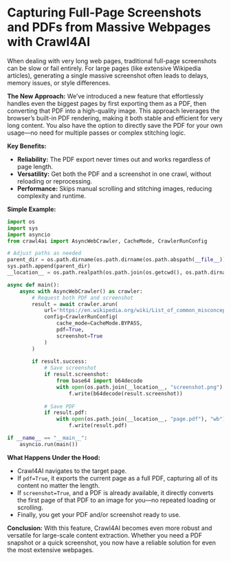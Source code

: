# Capturing Full-Page Screenshots and PDFs from Massive Webpages with Crawl4AI

When dealing with very long web pages, traditional full-page screenshots can be slow or fail entirely. For large pages (like extensive Wikipedia articles), generating a single massive screenshot often leads to delays, memory issues, or style differences.

**The New Approach:**
We’ve introduced a new feature that effortlessly handles even the biggest pages by first exporting them as a PDF, then converting that PDF into a high-quality image. This approach leverages the browser’s built-in PDF rendering, making it both stable and efficient for very long content. You also have the option to directly save the PDF for your own usage—no need for multiple passes or complex stitching logic.

**Key Benefits:**
- **Reliability:** The PDF export never times out and works regardless of page length.
- **Versatility:** Get both the PDF and a screenshot in one crawl, without reloading or reprocessing.
- **Performance:** Skips manual scrolling and stitching images, reducing complexity and runtime.

**Simple Example:**
```python
import os
import sys
import asyncio
from crawl4ai import AsyncWebCrawler, CacheMode, CrawlerRunConfig

# Adjust paths as needed
parent_dir = os.path.dirname(os.path.dirname(os.path.abspath(__file__)))
sys.path.append(parent_dir)
__location__ = os.path.realpath(os.path.join(os.getcwd(), os.path.dirname(__file__)))

async def main():
    async with AsyncWebCrawler() as crawler:
        # Request both PDF and screenshot
        result = await crawler.arun(
            url='https://en.wikipedia.org/wiki/List_of_common_misconceptions',
            config=CrawlerRunConfig(
                cache_mode=CacheMode.BYPASS,
                pdf=True,
                screenshot=True
            )
        )
        
        if result.success:
            # Save screenshot
            if result.screenshot:
                from base64 import b64decode
                with open(os.path.join(__location__, "screenshot.png"), "wb") as f:
                    f.write(b64decode(result.screenshot))
            
            # Save PDF
            if result.pdf:
                with open(os.path.join(__location__, "page.pdf"), "wb") as f:
                    f.write(result.pdf)

if __name__ == "__main__":
    asyncio.run(main())
```

**What Happens Under the Hood:**
- Crawl4AI navigates to the target page.
- If `pdf=True`, it exports the current page as a full PDF, capturing all of its content no matter the length.
- If `screenshot=True`, and a PDF is already available, it directly converts the first page of that PDF to an image for you—no repeated loading or scrolling.
- Finally, you get your PDF and/or screenshot ready to use.

**Conclusion:**
With this feature, Crawl4AI becomes even more robust and versatile for large-scale content extraction. Whether you need a PDF snapshot or a quick screenshot, you now have a reliable solution for even the most extensive webpages.